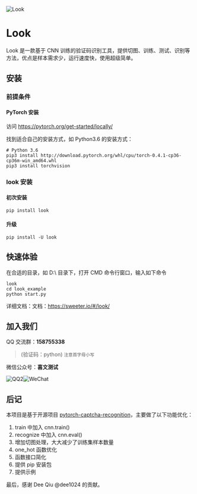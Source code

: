 ![Look](https://sweeter.io/docs/_media/look.png)

# Look

Look 是一款基于 CNN 训练的验证码识别工具，提供切图、训练、测试、识别等方法，优点是样本需求少，运行速度快，使用超级简单。

## 安装

### 前提条件

#### PyTorch 安装

访问 <https://pytorch.org/get-started/locally/>

找到适合自己的安装方式，如 Python3.6 的安装方式：

```shell
# Python 3.6
pip3 install http://download.pytorch.org/whl/cpu/torch-0.4.1-cp36-cp36m-win_amd64.whl
pip3 install torchvision
```

### look 安装

#### 初次安装

```shell
pip install look
```

#### 升级

```shell
pip install -U look
```

## 快速体验

在合适的目录，如 D:\\ 目录下，打开 CMD 命令行窗口，输入如下命令

```shell
look
cd look_example
python start.py
```

详细文档：文档：https://sweeter.io/#/look/

## 加入我们

QQ 交流群：**158755338**
> (验证码：python) <small>注意首字母小写</small>

微信公众号：**喜文测试**

![QQ2](https://sweeter.io/docs/_media/QQ.png)![WeChat](https://sweeter.io/docs/_media/WeChat.png)


## 后记

本项目是基于开源项目 [pytorch-captcha-recognition](https://github.com/dee1024/pytorch-captcha-recognition)，主要做了以下功能优化：

1.  train 中加入 cnn.train()
2.  recognize 中加入 cnn.eval()
3.  增加切图处理，大大减少了训练集样本数量
4.  one_hot 函数优化
5.  函数接口简化
6.  提供 pip 安装包
7.  提供示例

最后，感谢 Dee Qiu @dee1024 的贡献。

